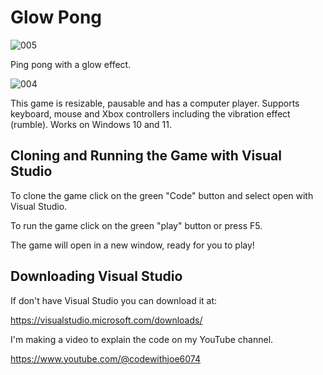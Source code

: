 # Glow Pong


![005](https://github.com/JoeLumbley/Glow-Pong/assets/77564255/6c493d6b-7a2b-48f8-9f47-e9a3f5c2e801)



Ping pong with a glow effect.



![004](https://github.com/JoeLumbley/Glow-Pong/assets/77564255/061a8c13-afc8-47d2-b881-a659734a14fc)






This game is resizable, pausable and has a computer player.
Supports keyboard, mouse and Xbox controllers including the vibration effect (rumble).
Works on Windows 10 and 11.



## Cloning and Running the Game with Visual Studio

To clone the game click on the green "Code" button and select open with Visual Studio.

To run the game click on the green "play" button or press F5.

The game will open in a new window, ready for you to play!


## Downloading Visual Studio

If don't have Visual Studio you can download it at:

https://visualstudio.microsoft.com/downloads/




I'm making a video to explain the code on my YouTube channel.

https://www.youtube.com/@codewithjoe6074


